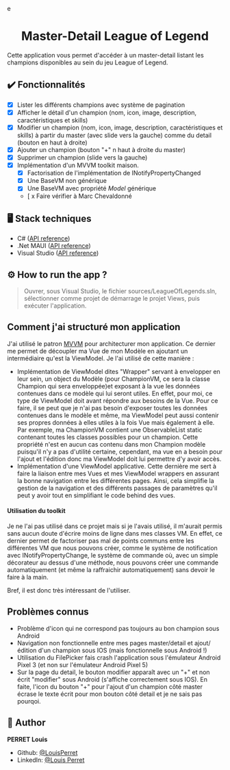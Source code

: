 e<h1 align="center">Master-Detail League of Legend</h1>

Cette application vous permet d'accéder à un master-detail listant les champions disponibles au sein du jeu League of Legend.

## ✔️ Fonctionnalités

- [x] Lister les différents champions avec système de pagination
- [x] Afficher le détail d'un champion (nom, icon, image, description, caractéristiques et skills)
- [x] Modifier un champion (nom, icon, image, description, caractéristiques et skills) à partir du master (avec slide vers la gauche) comme du detail (bouton en haut à droite)
- [x] Ajouter un champion (bouton "+" n haut à droite du master)
- [x] Supprimer un champion (slide vers la gauche)
- [x] Implémentation d'un MVVM toolkit maison.
  - [x] Factorisation de l'implémentation de INotifyPropertyChanged
  - [x] Une BaseVM non générique 
  - [x] Une BaseVM avec propriété *Model* générique
  - [ x Faire vérifier à Marc Chevaldonné

## 🖥️ Stack techniques

- C# ([API reference](https://learn.microsoft.com/fr-fr/dotnet/csharp/))
- .Net MAUI ([API reference](https://learn.microsoft.com/fr-fr/dotnet/maui/))
- Visual Studio ([API reference](https://learn.microsoft.com/fr-fr/visualstudio/windows/?view=vs-2022))

## ⚙️ How to run the app ?

> Ouvrer, sous Visual Studio, le fichier sources/LeagueOfLegends.sln, sélectionner comme projet de démarrage le projet Views, puis exécuter l'application.

## Comment j'ai structuré mon application

J'ai utilisé le patron [MVVM](https://learn.microsoft.com/fr-fr/windows/uwp/data-binding/data-binding-and-mvvm) pour architecturer mon application. Ce dernier me permet de découpler ma Vue de mon Modèle en ajoutant un intermédiaire qu'est la ViewModel. Je l'ai utilisé de cette manière :
- Implémentation de ViewModel dites "Wrapper" servant à envelopper en leur sein, un object du Modèle (pour ChampionVM, ce sera la classe Champion qui sera enveloppée)et exposant à la vue les données contenues dans ce modèle qui lui seront utiles. En effet, pour moi, ce type de ViewModel doit avant répondre aux besoins de la Vue. Pour ce faire, il se peut que je n'ai pas besoin d'exposer toutes les données contenues dans le modèle et même, ma ViewModel peut aussi contenir ses propres données à elles utiles à la fois Vue mais également à elle. Par exemple, ma ChampionVM contient une ObservableList static contenant toutes les classes possibles pour un champion. Cette propriété n'est en aucun cas contenu dans mon Champion modèle puisqu'il n'y a pas d'utilité certaine, cependant, ma vue en a besoin pour l'ajout et l'édition donc ma ViewModel doit lui permettre d'y avoir accès.
- Implémentation d'une ViewModel applicative. Cette dernière me sert à faire la liaison entre mes Vues et mes ViewModel wrappers en assurant la bonne navigation entre les différentes pages. Ainsi, cela simplifie la gestion de la navigation et des différents passages de paramètres qu'il peut y avoir tout en simplifiant le code behind des vues.

#### Utilisation du toolkit

Je ne l'ai pas utilisé dans ce projet mais si je l'avais utilisé, il m'aurait permis sans aucun doute d'écrire moins de ligne dans mes classes VM. En effet, ce dernier permet de factoriser pas mal de points communs entre les différentes VM que nous pouvons créer, comme le système de notification avec INotifyPropertyChange, le système de commande où, avec un simple décorateur au dessus d'une méthode, nous pouvons créer une commande automatiquement (et même la raffraichir automatiquement) sans devoir le faire à la main.

Bref, il est donc très intéressant de l'utiliser.

## Problèmes connus

- Problème d'icon qui ne correspond pas toujours au bon champion sous Android
- Navigation non fonctionnelle entre mes pages master/detail et ajout/édition d'un champion sous IOS (mais fonctionnelle sous Android !)
- Utilisation du FilePicker fais crash l'application sous l'émulateur Android Pixel 3 (et non sur l'émulateur Android Pixel 5)
- Sur la page du detail, le bouton modifier apparaît avec un "+" et non écrit "modifier" sous Android (s'affiche correctement sous IOS). En faite, l'icon du bouton "+" pour l'ajout d'un champion côté master écrase le texte écrit pour mon bouton côté detail et je ne sais pas pourqoi.
  
## 👤 Author

**PERRET Louis**

* Github: [@LouisPerret](https://github.com/louis-perret)
* LinkedIn: [@Louis Perret](https://fr.linkedin.com/in/louis-perret-a67a6321b)